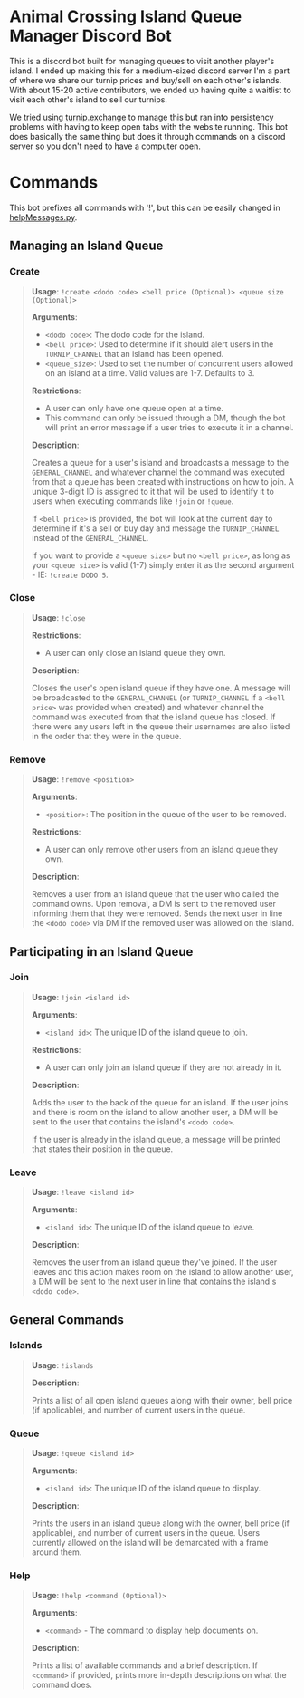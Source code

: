 # Animal Crossing Island Queue Manager Discord Bot
This is a discord bot built for managing queues to visit another player's island. I ended up making this for a medium-sized discord server I'm a part of where we share our turnip prices and buy/sell on each other's islands. With about 15-20 active contributors, we ended up having quite a waitlist to visit each other's island to sell our turnips.

We tried using [turnip.exchange](turnip.exchange) to manage this but ran into persistency problems with having to keep open tabs with the website running. This bot does basically the same thing but does it through commands on a discord server so you don't need to have a computer open.

# Commands
This bot prefixes all commands with '!', but this can be easily changed in [helpMessages.py](bot/helpMessages.py).

## Managing an Island Queue

### Create
>**Usage**: `!create <dodo code> <bell price (Optional)> <queue size (Optional)>`
>
>**Arguments**:
>- `<dodo code>`: The dodo code for the island.
>- `<bell price>`: Used to determine if it should alert users in the `TURNIP_CHANNEL` that an island has been opened.
>- `<queue_size>`: Used to set the number of concurrent users allowed on an island at a time. Valid values are 1-7. Defaults to 3.
>
>**Restrictions**:
>- A user can only have one queue open at a time.
>- This command can only be issued through a DM, though the bot will print an error message if a user tries to execute it in a channel.
>
>**Description**:
>
>Creates a queue for a user's island and broadcasts a message to the `GENERAL_CHANNEL` and whatever channel the command was executed from that a queue has been created with instructions on how to join. A unique 3-digit ID is assigned to it that will be used to identify it to users when executing commands like `!join` or `!queue`.
>
>If `<bell price>` is provided, the bot will look at the current day to determine if it's a sell or buy day and message the `TURNIP_CHANNEL` instead of the `GENERAL_CHANNEL`.
>
>If you want to provide a `<queue size>` but no `<bell price>`, as long as your `<queue size>` is valid (1-7) simply enter it as the second argument - IE: `!create DODO 5`.

### Close
>**Usage**: `!close`
>
>**Restrictions**:
>- A user can only close an island queue they own.
>
>**Description**:
>
>Closes the user's open island queue if they have one. A message will be broadcasted to the `GENERAL_CHANNEL` (or `TURNIP_CHANNEL` if a `<bell price>` was provided when created) and whatever channel the command was executed from that the island queue has closed. If there were any users left in the queue their usernames are also listed in the order that they were in the queue.

### Remove
>**Usage**: `!remove <position>`
>
>**Arguments**:
>- `<position>`: The position in the queue of the user to be removed.
>
>**Restrictions**:
>- A user can only remove other users from an island queue they own.
>
>**Description**:
>
>Removes a user from an island queue that the user who called the command owns. Upon removal, a DM is sent to the removed user informing them that they were removed. Sends the next user in line the `<dodo code>` via DM if the removed user was allowed on the island.

## Participating in an Island Queue

### Join
>**Usage**: `!join <island id>`
>
>**Arguments**:
>- `<island id>`: The unique ID of the island queue to join.
>
>**Restrictions**:
>- A user can only join an island queue if they are not already in it.
>
>**Description**:
>
>Adds the user to the back of the queue for an island. If the user joins and there is room on the island to allow another user, a DM will be sent to the user that contains the island's `<dodo code>`.
>
>If the user is already in the island queue, a message will be printed that states their position in the queue.

### Leave
>**Usage**: `!leave <island id>`
>
>**Arguments**:
>- `<island id>`: The unique ID of the island queue to leave.
>
>**Description**:
>
>Removes the user from an island queue they've joined. If the user leaves and this action makes room on the island to allow another user, a DM will be sent to the next user in line that contains the island's `<dodo code>`.

## General Commands

### Islands
>**Usage**: `!islands`
>
>**Description**:
>
>Prints a list of all open island queues along with their owner, bell price (if applicable), and number of current users in the queue.

### Queue
>**Usage**: `!queue <island id>`
>
>**Arguments**:
>- `<island id>`: The unique ID of the island queue to display.
>
>**Description**:
>
>Prints the users in an island queue along with the owner, bell price (if applicable), and number of current users in the queue. Users currently allowed on the island will be demarcated with a frame around them.

### Help
>**Usage**: `!help <command (Optional)>`
>
>**Arguments**:
>- `<command>` - The command to display help documents on.
>
>**Description**:
>
>Prints a list of available commands and a brief description. If `<command>` if provided, prints more in-depth descriptions on what the command does.
